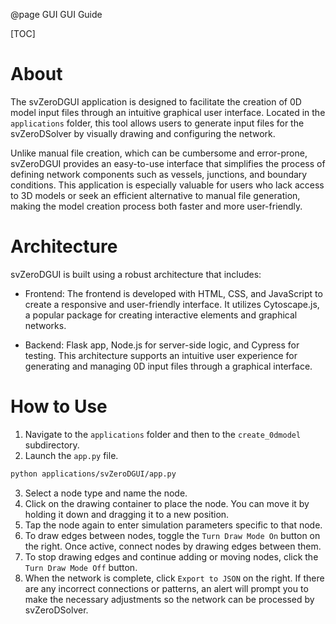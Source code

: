 @page GUI GUI Guide

[TOC]

# About
The svZeroDGUI application is designed to facilitate the creation of 0D model input files 
through an intuitive graphical user interface. Located in the `applications` folder, 
this tool allows users to generate input files for the svZeroDSolver by visually 
drawing and configuring the network. 

Unlike manual file creation, which can be 
cumbersome and error-prone, svZeroDGUI provides an easy-to-use interface that 
simplifies the process of defining network components such as vessels, junctions, and 
boundary conditions. This application is especially valuable for users who lack access to 
3D models or seek an efficient alternative to manual file generation, making the model creation 
process both faster and more user-friendly.


# Architecture

svZeroDGUI is built using a robust architecture that includes:
* Frontend: The frontend is developed with HTML, CSS, and JavaScript to create a 
responsive and user-friendly interface. It utilizes Cytoscape.js, a popular package for creating
interactive elements and graphical networks.

*  Backend: Flask app, Node.js for server-side logic, and Cypress for testing.
This architecture supports an intuitive user experience for 
generating and managing 0D input files through a graphical interface.


# How to Use
1. Navigate to the `applications` folder and then to the `create_0dmodel` subdirectory.
2. Launch the `app.py` file.
```bash
python applications/svZeroDGUI/app.py
```
3. Select a node type and name the node. 
4. Click on the drawing container to place the node. You can move it by holding it down and dragging it to a new position. 
5. Tap the node again to enter simulation parameters specific to that node. 
6. To draw edges between nodes, toggle the `Turn Draw Mode On` button on the right. Once active, connect nodes by drawing edges between them. 
7. To stop drawing edges and continue adding or moving nodes, click the `Turn Draw Mode Off` button. 
8. When the network is complete, click `Export to JSON` on the right. If there are any incorrect connections or patterns, an alert will prompt you to make the necessary adjustments so the network can be processed by svZeroDSolver.
